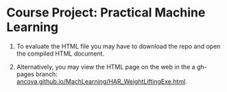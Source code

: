 Course Project: Practical Machine Learning
=============================

1. To evaluate the HTML file you may have to download the repo and open the compiled HTML document. 
  
2. Alternatively, you may view the HTML page on the web in the a gh-pages branch: [ancova.github.io/MachLearning/HAR_WeightLiftingExe.html](ancova.github.io/MachLearning/HAR_WeightLiftingExe.html).